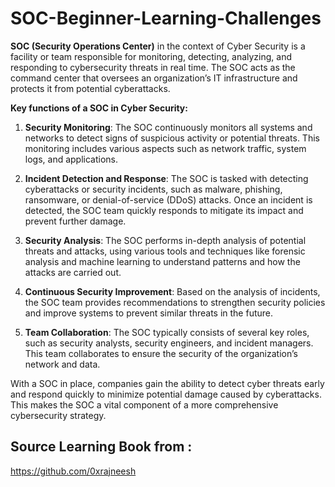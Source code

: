 # SOC-Beginner-Learning-Challenges
**SOC (Security Operations Center)** in the context of Cyber Security is a facility or team responsible for monitoring, detecting, analyzing, and responding to cybersecurity threats in real time. The SOC acts as the command center that oversees an organization’s IT infrastructure and protects it from potential cyberattacks.

**Key functions of a SOC in Cyber Security:**

1. **Security Monitoring**: The SOC continuously monitors all systems and networks to detect signs of suspicious activity or potential threats. This monitoring includes various aspects such as network traffic, system logs, and applications.

2. **Incident Detection and Response**: The SOC is tasked with detecting cyberattacks or security incidents, such as malware, phishing, ransomware, or denial-of-service (DDoS) attacks. Once an incident is detected, the SOC team quickly responds to mitigate its impact and prevent further damage.

3. **Security Analysis**: The SOC performs in-depth analysis of potential threats and attacks, using various tools and techniques like forensic analysis and machine learning to understand patterns and how the attacks are carried out.

4. **Continuous Security Improvement**: Based on the analysis of incidents, the SOC team provides recommendations to strengthen security policies and improve systems to prevent similar threats in the future.

5. **Team Collaboration**: The SOC typically consists of several key roles, such as security analysts, security engineers, and incident managers. This team collaborates to ensure the security of the organization’s network and data.

With a SOC in place, companies gain the ability to detect cyber threats early and respond quickly to minimize potential damage caused by cyberattacks. This makes the SOC a vital component of a more comprehensive cybersecurity strategy.

## Source Learning Book from :
https://github.com/0xrajneesh
